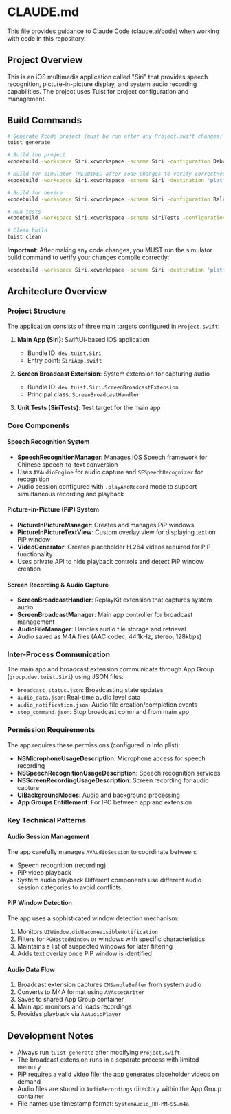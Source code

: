 # CLAUDE.md

This file provides guidance to Claude Code (claude.ai/code) when working with code in this repository.

## Project Overview

This is an iOS multimedia application called "Siri" that provides speech recognition, picture-in-picture display, and system audio recording capabilities. The project uses Tuist for project configuration and management.

## Build Commands

```bash
# Generate Xcode project (must be run after any Project.swift changes)
tuist generate

# Build the project
xcodebuild -workspace Siri.xcworkspace -scheme Siri -configuration Debug build

# Build for simulator (REQUIRED after code changes to verify correctness)
xcodebuild -workspace Siri.xcworkspace -scheme Siri -destination 'platform=iOS Simulator,name=iPhone 16' build

# Build for device
xcodebuild -workspace Siri.xcworkspace -scheme Siri -configuration Release -sdk iphoneos build

# Run tests
xcodebuild -workspace Siri.xcworkspace -scheme SiriTests -configuration Debug test

# Clean build
tuist clean
```

**Important**: After making any code changes, you MUST run the simulator build command to verify your changes compile correctly:
```bash
xcodebuild -workspace Siri.xcworkspace -scheme Siri -destination 'platform=iOS Simulator,name=iPhone 16' build
```

## Architecture Overview

### Project Structure
The application consists of three main targets configured in `Project.swift`:

1. **Main App (Siri)**: SwiftUI-based iOS application
   - Bundle ID: `dev.tuist.Siri`
   - Entry point: `SiriApp.swift`

2. **Screen Broadcast Extension**: System extension for capturing audio
   - Bundle ID: `dev.tuist.Siri.ScreenBroadcastExtension`
   - Principal class: `ScreenBroadcastHandler`

3. **Unit Tests (SiriTests)**: Test target for the main app

### Core Components

#### Speech Recognition System
- **SpeechRecognitionManager**: Manages iOS Speech framework for Chinese speech-to-text conversion
- Uses `AVAudioEngine` for audio capture and `SFSpeechRecognizer` for recognition
- Audio session configured with `.playAndRecord` mode to support simultaneous recording and playback

#### Picture-in-Picture (PiP) System
- **PictureInPictureManager**: Creates and manages PiP windows
- **PictureInPictureTextView**: Custom overlay view for displaying text on PiP window
- **VideoGenerator**: Creates placeholder H.264 videos required for PiP functionality
- Uses private API to hide playback controls and detect PiP window creation

#### Screen Recording & Audio Capture
- **ScreenBroadcastHandler**: ReplayKit extension that captures system audio
- **ScreenBroadcastManager**: Main app controller for broadcast management
- **AudioFileManager**: Handles audio file storage and retrieval
- Audio saved as M4A files (AAC codec, 44.1kHz, stereo, 128kbps)

### Inter-Process Communication
The main app and broadcast extension communicate through App Group (`group.dev.tuist.Siri`) using JSON files:
- `broadcast_status.json`: Broadcasting state updates
- `audio_data.json`: Real-time audio level data
- `audio_notification.json`: Audio file creation/completion events
- `stop_command.json`: Stop broadcast command from main app

### Permission Requirements
The app requires these permissions (configured in Info.plist):
- **NSMicrophoneUsageDescription**: Microphone access for speech recording
- **NSSpeechRecognitionUsageDescription**: Speech recognition services
- **NSScreenRecordingUsageDescription**: Screen recording for audio capture
- **UIBackgroundModes**: Audio and background processing
- **App Groups Entitlement**: For IPC between app and extension

### Key Technical Patterns

#### Audio Session Management
The app carefully manages `AVAudioSession` to coordinate between:
- Speech recognition (recording)
- PiP video playback
- System audio playback
Different components use different audio session categories to avoid conflicts.

#### PiP Window Detection
The app uses a sophisticated window detection mechanism:
1. Monitors `UIWindow.didBecomeVisibleNotification`
2. Filters for `PGHostedWindow` or windows with specific characteristics
3. Maintains a list of suspected windows for later filtering
4. Adds text overlay once PiP window is identified

#### Audio Data Flow
1. Broadcast extension captures `CMSampleBuffer` from system audio
2. Converts to M4A format using `AVAssetWriter`
3. Saves to shared App Group container
4. Main app monitors and loads recordings
5. Provides playback via `AVAudioPlayer`

## Development Notes

- Always run `tuist generate` after modifying `Project.swift`
- The broadcast extension runs in a separate process with limited memory
- PiP requires a valid video file; the app generates placeholder videos on demand
- Audio files are stored in `AudioRecordings` directory within the App Group container
- File names use timestamp format: `SystemAudio_HH-MM-SS.m4a`